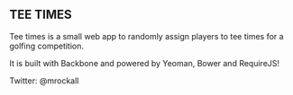 ## TEE TIMES
Tee times is a small web app to randomly assign players to tee times for a golfing competition.

It is built with Backbone and powered by Yeoman, Bower and RequireJS!

Twitter: @mrockall
